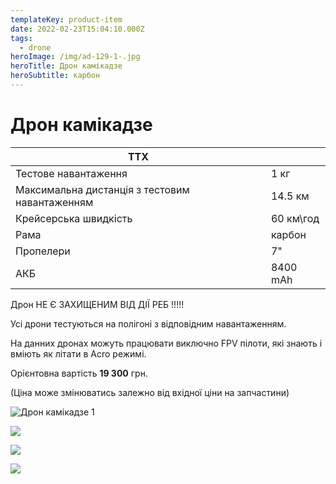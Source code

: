 ```yaml
---
templateKey: product-item
date: 2022-02-23T15:04:10.000Z
tags:
  - drone
heroImage: /img/ad-129-1-.jpg
heroTitle: Дрон камікадзе
heroSubtitle: карбон
---
```

# Дрон камікадзе

| ТТХ                                            |           |
| ---------------------------------------------- | --------- |
| Тестове навантаження                           | 1 кг      |
| Максимальна дистанція з тестовим навантаженням | 14.5 км   |
| Крейсерська швидкість                          | 60 км\год |
| ﻿Рама                                          | карбон    |
| Пропелери                                      | 7"        |
| АКБ                                            | 8400 mAh  |

Дрон НЕ Є ЗАХИЩЕНИМ ВІД ДІЇ РЕБ !!!!!

Усі дрони тестуються на полігоні з відповідним навантаженням.

На данних дронах можуть працювати в﻿иключно FPV пілоти, які знають і вміють як літати в Acro режимі.

Орієнтовна вартість **19 300** грн.

(Ціна може змінюватись залежно від вхідної ціни на запчастини)

![Дрон камікадзе 1](/img/img_2140.jpg)

![](/img/img_2141.jpg)

![](/img/img_2142.jpg)

![](/img/img_2145.jpg)